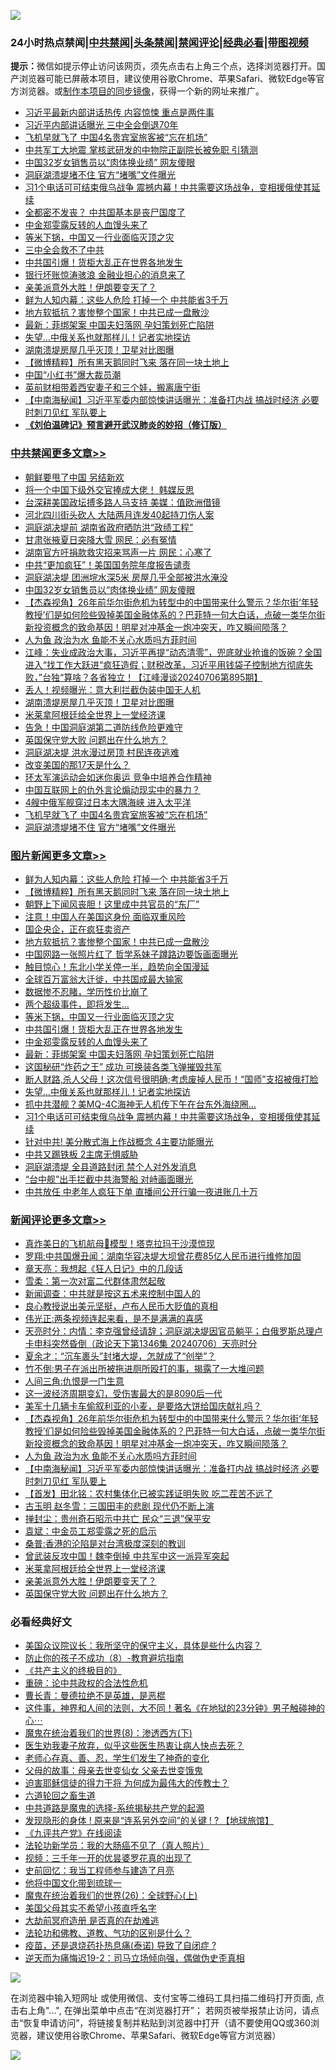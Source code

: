 ![](https://raw.githubusercontent.com/jsvpn/jsproxy/dev/64photo/fqnews-qr.jpg)

<div id="tt">
<h3>24小时热点禁闻|<a href="#%E4%B8%AD%E5%85%B1%E7%A6%81%E9%97%BB%E6%9B%B4%E5%A4%9A%E6%96%87%E7%AB%A0">中共禁闻</a>|<a href="#%E5%9B%BE%E7%89%87%E6%96%B0%E9%97%BB%E6%9B%B4%E5%A4%9A%E6%96%87%E7%AB%A0">头条禁闻</a>|<a href="#%E6%96%B0%E9%97%BB%E8%AF%84%E8%AE%BA%E6%9B%B4%E5%A4%9A%E6%96%87%E7%AB%A0">禁闻评论|<a href="#%E5%BF%85%E7%9C%8B%E7%BB%8F%E5%85%B8%E5%A5%BD%E6%96%87">经典必看</a>|<a href="https://2654106.xyz/3" target="_blank">带图视频</a></h3>
<div><b>提示：</b>微信如提示停止访问该网页，须先点击右上角三个点，选择浏览器打开。国产浏览器可能已屏蔽本项目，建议使用谷歌Chrome、苹果Safari、微软Edge等官方浏览器。或<a href="%E5%88%B6%E4%BD%9Cgit%E7%A6%81%E9%97%BB%E9%95%9C%E5%83%8F.md">制作本项目的同步镜像</a>，获得一个新的网址来推广。</div>
<ul>

<li><a href="/baitai/20240706/2059029.md">习近平最新内部讲话热传 内容惊悚 重点是两件事</a></li>
<li><a href="/ccpdope/20240707/2059045.md">习近平内部讲话曝光 三中全会倒退70年</a></li>
<li><a href="/cbnews/20240706/2058990.md">飞机早就飞了 中国4名贵宾室旅客被“忘在机场”</a></li>
<li><a href="/cbnews/20240706/2058972.md">中共军工大地震 掌核武研发的中物院正副院长被免职 引猜测</a></li>
<li><a href="/cbnews/20240707/2059131.md">中国32岁女销售员以“肉体换业绩” 网友傻眼</a></li>
<li><a href="/cbnews/20240706/2058989.md">洞庭湖溃堤堵不住 官方“堵嘴”文件曝光</a></li>
<li><a href="/topimagenews/20240706/2058985.md">习1个电话可可结束俄乌战争 震撼内幕！中共需要这场战争，变相援俄使其延续</a></li>
<li><a href="/cnnews/20240707/2059110.md">全都密不发丧？ 中共国基本是丧尸国度了</a></li>
<li><a href="/topimagenews/20240707/2059079.md">中金郑雯露反转的人血馒头来了</a></li>
<li><a href="/topimagenews/20240707/2059098.md">等米下锅，中国又一行业面临灭顶之灾</a></li>
<li><a href="/ssgc/20240706/2059020.md">三中全会救不了中共</a></li>
<li><a href="/topimagenews/20240707/2059097.md">中共国引爆！货柜大乱正在世界各地发生</a></li>
<li><a href="/ccpdope/20240707/2059060.md">银行坏账惊涛骇浪 金融业担心的消息来了</a></li>
<li><a href="/comments/20240707/2059072.md">亲美派意外大胜！伊朗要变天了？</a></li>
<li><a href="/topimagenews/20240707/2059173.md">鲜为人知内幕：这些人危险 打掉一个 中共能省3千万</a></li>
<li><a href="/topimagenews/20240707/2059118.md">地方软抵抗？害惨整个国家！中共已成一盘散沙</a></li>
<li><a href="/topimagenews/20240707/2059078.md">最新：菲绑架案 中国夫妇落网 孕妇策划死亡陷阱</a></li>
<li><a href="/topimagenews/20240707/2059051.md">失望…中俄关系也就那样儿！记者实地探访</a></li>
<li><a href="/cbnews/20240707/2059099.md">湖南溃堤房屋几乎灭顶！卫星对比图曝</a></li>
<li><a href="/topimagenews/20240707/2059150.md">【微博精粹】所有黑天鹅同时飞来 落在同一块土地上</a></li>
<li><a href="/finance/20240706/2058973.md">中国“小红书”爆大裁员潮</a></li>
<li><a href="/worldnews/20240707/2059081.md">英前财相带着西安妻子和三个娃，搬离唐宁街</a></li>
<li><a href="/comments/20240707/2059113.md">【中南海秘闻】习近平军委内部惊悚讲话曝光：准备打内战 搞战时经济 必要时刺刀见红 军队要上</a></li>
<li><b><a href="/comments/20200207/1272816.md" target="_blank">《刘伯温碑记》预言避开武汉肺炎的妙招（修订版）</a></b></li>
</ul>
</div>

<div class="catlist">
<h3><a href="/cbnews/" target="_blank">中共禁闻</a><span><a href="/cbnews/" target="_blank" rel="nofollow">更多文章>></a></span></h3>
<ul>
<li><a href="/cbnews/20240707/2059207.md" target="_blank">朝鲜要甩了中国 另结新欢</a></li>
<li><a href="/cbnews/20240707/2059206.md" target="_blank">将一个中国下级外交官捧成大佬！ 韩媒反思</a></li>
<li><a href="/cbnews/20240707/2059190.md" target="_blank">台深耕美国政坛搏多路人马支持 美媒：值欧洲借镜</a></li>
<li><a href="/cbnews/20240707/2059189.md" target="_blank">河北四川街头砍人 大陆两月连发40起持刀伤人案</a></li>
<li><a href="/cbnews/20240707/2059188.md" target="_blank">洞庭湖决堤前 湖南省政府晒防洪“政绩工程”</a></li>
<li><a href="/cbnews/20240707/2059175.md" target="_blank">甘肃张掖夏日突降大雪 网民：必有冤情</a></li>
<li><a href="/cbnews/20240707/2059174.md" target="_blank">湖南官方吁捐款救灾招来骂声一片 网民：心寒了</a></li>
<li><a href="/cbnews/20240707/2059152.md" target="_blank">中共“更加疯狂”！美国国务院年度报告谴责</a></li>
<li><a href="/cbnews/20240707/2059151.md" target="_blank">洞庭湖决堤 团洲垸水深5米 房屋几乎全部被洪水淹没</a></li>
<li><a href="/cbnews/20240707/2059131.md" target="_blank">中国32岁女销售员以“肉体换业绩” 网友傻眼</a></li>
<li><a href="/comments/20240707/2059123.md" target="_blank">【杰森视角】26年前华尔街危机为转型中的中国带来什么警示？华尔街‘年轻教授’们是如何险些毁掉美国金融体系的？巴菲特一句大白话，点破一类华尔街新投资概念的致命基因！明星对冲基金一炮冲突天，咋又瞬间陨落？</a></li>
<li><a href="/comments/20240707/2059119.md" target="_blank">人为鱼 政治为水 鱼能不关心水质吗方菲时间</a></li>
<li><a href="/cbnews/20240707/2059116.md" target="_blank">江峰：失业成政治大事，习近平再提“动态清零”，兜底就业抢谁的饭碗？全国进入“找工作大跃进“疯狂造假；财税改革，习近平用钱袋子控制地方彻底失败，”台独“算啥？各省独立！【江峰漫谈20240706第895期】</a></li>
<li><a href="/cbnews/20240707/2059108.md" target="_blank">丢人！视频曝光：意大利拦截伪装中国无人机</a></li>
<li><a href="/cbnews/20240707/2059099.md" target="_blank">湖南溃堤房屋几乎灭顶！卫星对比图曝</a></li>
<li><a href="/comments/20240707/2059080.md" target="_blank">米莱拿阿根廷给全世界上一堂经济课</a></li>
<li><a href="/cbnews/20240707/2059071.md" target="_blank">告急！中国洞庭湖第二道防线危险更难守</a></li>
<li><a href="/comments/20240707/2059059.md" target="_blank">英国保守党大败 问题出在什么地方？</a></li>
<li><a href="/cbnews/20240706/2059034.md" target="_blank">洞庭湖决堤 洪水漫过房顶 村民连夜逃难</a></li>
<li><a href="/comments/20240706/2059022.md" target="_blank">改变美国的那17天是什么？</a></li>
<li><a href="/cbnews/20240706/2059011.md" target="_blank">环太军演运动会如迷你奥运 竞争中培养合作精神</a></li>
<li><a href="/cbnews/20240706/2059010.md" target="_blank">中国互联网上的仇外言论煽动现实中的暴力？</a></li>
<li><a href="/cbnews/20240706/2058991.md" target="_blank">4艘中俄军舰穿过日本大隅海峡 进入太平洋</a></li>
<li><a href="/cbnews/20240706/2058990.md" target="_blank">飞机早就飞了 中国4名贵宾室旅客被“忘在机场”</a></li>
<li><a href="/cbnews/20240706/2058989.md" target="_blank">洞庭湖溃堤堵不住 官方“堵嘴”文件曝光</a></li>

</ul>
</div>
<div class="catlist">
<h3><a href="/topimagenews/" target="_blank">图片新闻</a><span><a href="/topimagenews/" target="_blank" rel="nofollow">更多文章>></a></span></h3>
<ul>
<li><a href="/topimagenews/20240707/2059173.md" target="_blank">鲜为人知内幕：这些人危险 打掉一个 中共能省3千万</a></li>
<li><a href="/topimagenews/20240707/2059150.md" target="_blank">【微博精粹】所有黑天鹅同时飞来 落在同一块土地上</a></li>
<li><a href="/topimagenews/20240707/2059149.md" target="_blank">朝野上下闻风丧胆！这里成中共官员的“东厂”</a></li>
<li><a href="/topimagenews/20240707/2059130.md" target="_blank">注意！中国人在美国这身份 面临双重风险</a></li>
<li><a href="/topimagenews/20240707/2059129.md" target="_blank">国企央企，正在疯狂卖资产</a></li>
<li><a href="/topimagenews/20240707/2059118.md" target="_blank">地方软抵抗？害惨整个国家！中共已成一盘散沙</a></li>
<li><a href="/topimagenews/20240707/2059117.md" target="_blank">中国网路一张照片红了 哲学系妹子蹲路边要饭画面曝光</a></li>
<li><a href="/topimagenews/20240707/2059107.md" target="_blank">触目惊心！东北小学关停一半，趋势向全国漫延</a></li>
<li><a href="/topimagenews/20240707/2059105.md" target="_blank">全球百万富翁大迁徙，中共国成最大输家</a></li>
<li><a href="/topimagenews/20240707/2059104.md" target="_blank">数据惨不忍睹，学历性价比崩了</a></li>
<li><a href="/topimagenews/20240707/2059103.md" target="_blank">两个超级事件，即将发生…</a></li>
<li><a href="/topimagenews/20240707/2059098.md" target="_blank">等米下锅，中国又一行业面临灭顶之灾</a></li>
<li><a href="/topimagenews/20240707/2059097.md" target="_blank">中共国引爆！货柜大乱正在世界各地发生</a></li>
<li><a href="/topimagenews/20240707/2059079.md" target="_blank">中金郑雯露反转的人血馒头来了</a></li>
<li><a href="/topimagenews/20240707/2059078.md" target="_blank">最新：菲绑架案 中国夫妇落网 孕妇策划死亡陷阱</a></li>
<li><a href="/topimagenews/20240707/2059070.md" target="_blank">这国秘研“炸药之王” 成功 可换装各类飞弹摧毁共军</a></li>
<li><a href="/topimagenews/20240707/2059069.md" target="_blank">断人财路,杀人父母！这次信号很明确;考虑废掉人民币！“国师”支招被俄打脸</a></li>
<li><a href="/topimagenews/20240707/2059051.md" target="_blank">失望…中俄关系也就那样儿！记者实地探访</a></li>
<li><a href="/topimagenews/20240706/2059009.md" target="_blank">抓中共潜舰？美MQ-4C海神无人机传下午在台东外海绕圈…</a></li>
<li><a href="/topimagenews/20240706/2058985.md" target="_blank">习1个电话可可结束俄乌战争 震撼内幕！中共需要这场战争，变相援俄使其延续</a></li>
<li><a href="/topimagenews/20240706/2058971.md" target="_blank">针对中共! 美分散式海上作战概念 4主要功能曝光</a></li>
<li><a href="/topimagenews/20240706/2058941.md" target="_blank">中共又踢铁板 2主席无惧威胁</a></li>
<li><a href="/topimagenews/20240706/2058940.md" target="_blank">洞庭湖溃堤 全县道路封闭 禁个人对外发消息</a></li>
<li><a href="/topimagenews/20240706/2058894.md" target="_blank">“台中舰”出手拦截中共海警船 对峙画面曝光</a></li>
<li><a href="/topimagenews/20240706/2058877.md" target="_blank">中共放任 中老年人疯狂下单 直播间公开行骗一夜进账几十万</a></li>

</ul>
</div>
<div class="catlist">
<h3><a href="/comments/" target="_blank">新闻评论</a><span><a href="/comments/" target="_blank" rel="nofollow">更多文章>></a></span></h3>
<ul>
<li><a href="/comments/20240707/2059172.md" target="_blank">真炸美日的飞机航母🚢模型！塔克拉玛干沙漠惊现</a></li>
<li><a href="/comments/20240707/2059161.md" target="_blank">罗翔:中共国爆丑闻：湖南华容决堤大坝曾花费85亿人民币进行维修加固</a></li>
<li><a href="/comments/20240707/2059160.md" target="_blank">章天亮：我想起《狂人日记》中的几段话</a></li>
<li><a href="/comments/20240707/2059159.md" target="_blank">雪柔：第一次对富二代群体肃然起敬</a></li>
<li><a href="/comments/20240707/2059158.md" target="_blank">新闻调查：中共就是按这五术来控制中国人的</a></li>
<li><a href="/comments/20240707/2059157.md" target="_blank">良心教授说出美元坚挺，卢布人民币大贬值的真相</a></li>
<li><a href="/comments/20240707/2059156.md" target="_blank">伟光正:两条视频连起来看，是不是满满的喜感</a></li>
<li><a href="/comments/20240707/2059148.md" target="_blank">天亮时分：内情：李克强曾经请辞；洞庭湖决堤因官员躺平；白俄罗斯总理卢卡申科突然昏倒（政论天下第1346集 20240706）天亮时分</a></li>
<li><a href="/comments/20240707/2059136.md" target="_blank">夏余才：“沉车裹头”封堵大堤，怎就成了“创举”？</a></li>
<li><a href="/comments/20240707/2059135.md" target="_blank">竹不倒:男子在派出所被拖进厕所殴打的事，揭露了一大堆问题</a></li>
<li><a href="/comments/20240707/2059134.md" target="_blank">人间三角:仇恨是一门生意</a></li>
<li><a href="/comments/20240707/2059133.md" target="_blank">这一波经济周期变幻，受伤害最大的是8090后一代</a></li>
<li><a href="/comments/20240707/2059132.md" target="_blank">美军十几辆卡车偷叙利亚的小麦，是要烙大饼给国庆献礼吗？</a></li>
<li><a href="/comments/20240707/2059123.md" target="_blank">【杰森视角】26年前华尔街危机为转型中的中国带来什么警示？华尔街‘年轻教授’们是如何险些毁掉美国金融体系的？巴菲特一句大白话，点破一类华尔街新投资概念的致命基因！明星对冲基金一炮冲突天，咋又瞬间陨落？</a></li>
<li><a href="/comments/20240707/2059119.md" target="_blank">人为鱼 政治为水 鱼能不关心水质吗方菲时间</a></li>
<li><a href="/comments/20240707/2059113.md" target="_blank">【中南海秘闻】习近平军委内部惊悚讲话曝光：准备打内战 搞战时经济 必要时刺刀见红 军队要上</a></li>
<li><a href="/comments/20240707/2059100.md" target="_blank">【首发】田北铭：农村集体化已被实践证明失败 吃二茬苦不远了</a></li>
<li><a href="/comments/20240707/2059086.md" target="_blank">古玉明 赵冬雪：三国田丰的悲剧 现代仍不断上演</a></li>
<li><a href="/comments/20240707/2059085.md" target="_blank">掸封尘：贵州奇石昭示中共亡 民众“三退”保平安</a></li>
<li><a href="/comments/20240707/2059084.md" target="_blank">袁斌：中金员工郑雯露之死的启示</a></li>
<li><a href="/comments/20240707/2059083.md" target="_blank">桑普:香港的沦陷是对台湾极度深刻的教训</a></li>
<li><a href="/comments/20240707/2059082.md" target="_blank">曾武装反攻中国！魏李倒掉 中共军中这一派异军突起</a></li>
<li><a href="/comments/20240707/2059080.md" target="_blank">米莱拿阿根廷给全世界上一堂经济课</a></li>
<li><a href="/comments/20240707/2059072.md" target="_blank">亲美派意外大胜！伊朗要变天了？</a></li>
<li><a href="/comments/20240707/2059059.md" target="_blank">英国保守党大败 问题出在什么地方？</a></li>

</ul>
</div>

<div class="catlist">
<h3>必看经典好文</h3>
<ul>
<li><a href="/comments/20231214/1974098.md" target="_blank">美国众议院议长：我所坚守的保守主义，具体是些什么内容？</a></li>
<li><a href="/comments/20230923/1937654.md" target="_blank">防止你的孩子不成功（8）-教育避坑指南</a></li>
<li><a href="/bookwiki/20171120/858084.md" target="_blank">《共产主义的终极目的》</a></li>
<li><a href="/comments/20200705/783271.md" target="_blank">重磅：论中共政权的合法性危机</a></li>
<li><a href="/comments/20220727/1763613.md" target="_blank">曹长青：曼德拉绝不是英雄，是恶棍</a></li>
<li><a href="/comments/20220722/1761738.md" target="_blank">这件事，神界和人间的法则，大不同！著名《在地狱的23分钟》男子触碰神的心⋯</a></li>
<li><a href="/topimagenews/20180527/948714.md" target="_blank">魔鬼在统治着我们的世界(8)：渗透西方(下)</a></li>
<li><a href="/comments/20240418/2026391.md" target="_blank">医生劝我妻子放弃，似乎这些医生热衷让病人快点去死？</a></li>
<li><a href="/cbnews/20211221/1668847.md" target="_blank">老师心存真、善、忍，学生们发生了神奇的变化</a></li>
<li><a href="/cbnews/20210507/1541162.md" target="_blank">父母的故事：母亲去世变仙女 父亲去世变饿鬼</a></li>
<li><a href="/comments/20200622/1346846.md" target="_blank">迫害耶稣信徒的得力干将  为何成为最伟大的传教士？</a></li>
<li><a href="/comments/20231213/1973586.md" target="_blank">六道轮回之畜生道</a></li>
<li><a href="/comments/20181209/1044543.md" target="_blank">中共道路是魔鬼的选择-系统揭秘共产党的起源</a></li>
<li><a href="/bannedvideo/20220611/1744386.md" target="_blank">发现隐形的身体 ! 原来是“连系另外空间”的关键 ! ? 【地球旅馆】</a></li>
<li><a href="/bookonline/20131116/201057.md" target="_blank">《九评共产党》在线阅读</a></li>
<li><a href="/comments/20210905/1619324.md" target="_blank">法轮功新学员：我的大肠癌不见了（真人照片）</a></li>
<li><a href="/aomi/qiwen/20151223/484507.md" target="_blank">视频：三千年一开的优昙婆罗花真的出现了</a></li>
<li><a href="/aomi/history/20141104/323033.md" target="_blank">史前回忆：我当工程师参与建造了月亮</a></li>
<li><a href="/bannedvideo/20220425/1724098.md" target="_blank">他将中国文化带到琉球一</a></li>
<li><a href="/comments/20181210/1044798.md" target="_blank">魔鬼在统治着我们的世界(26)：全球野心(上)</a></li>
<li><a href="/comments/20240123/1991594.md" target="_blank">美国父母其实不希望小孩直呼名字</a></li>
<li><a href="/lifebaike/20230309/1857707.md" target="_blank">大劫前冥府造册 是否真的在劫难逃</a></li>
<li><a href="/comments/20220329/1711172.md" target="_blank">法轮功和佛教、道教、气功的区别是什么？</a></li>
<li><a href="/comments/20230424/1875912.md" target="_blank">疫苗，还是退烧药扑热息痛(泰诺) 导致了自闭症 ?</a></li>
<li><a href="/tculture/20190304/1091074.md" target="_blank">逆天而为痛悔迟19-2：司马立场倾向强，偶做伪史歪真相</a></li>

</ul>
</div>

![](https://raw.githubusercontent.com/jsvpn/jsproxy/dev/64photo/fqnews-qr.jpg)

在浏览器中输入短网址 或使用微信、支付宝等二维码工具扫描二维码打开页面, 点击右上角"...", 在弹出菜单中点击“在浏览器打开”； 若网页被举报禁止访问，请点击“恢复申请访问”，将链接复制并粘贴到浏览器中打开（请不要使用QQ或360浏览器，建议使用谷歌Chrome、苹果Safari、微软Edge等官方浏览器）

![](https://raw.githubusercontent.com/jsvpn/jsproxy/dev/64photo/wx.jpg)